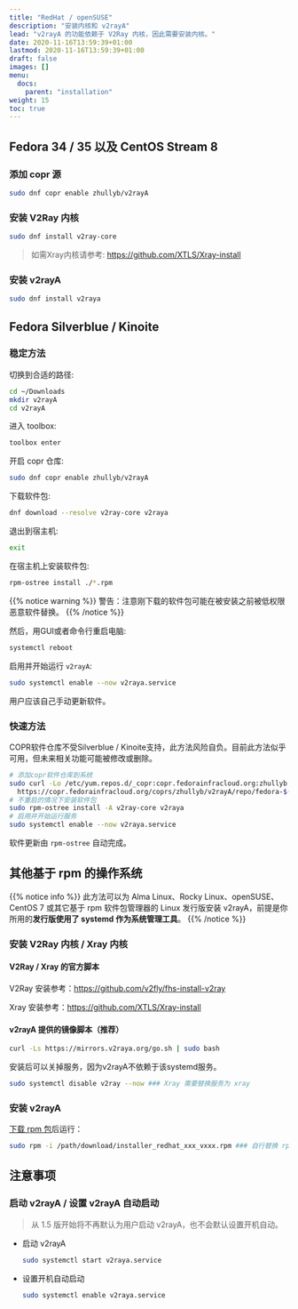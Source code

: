 ```yaml
---
title: "RedHat / openSUSE"
description: "安装内核和 v2rayA"
lead: "v2rayA 的功能依赖于 V2Ray 内核，因此需要安装内核。"
date: 2020-11-16T13:59:39+01:00
lastmod: 2020-11-16T13:59:39+01:00
draft: false
images: []
menu:
  docs:
    parent: "installation"
weight: 15
toc: true
---
```


## Fedora 34 / 35 以及 CentOS Stream 8

### 添加 copr 源

```bash
sudo dnf copr enable zhullyb/v2rayA
```

### 安装 V2Ray 内核

```bash
sudo dnf install v2ray-core
```

> 如需Xray内核请参考: <https://github.com/XTLS/Xray-install>

### 安装 v2rayA

```bash
sudo dnf install v2raya
```

## Fedora Silverblue / Kinoite

### 稳定方法

切换到合适的路径:

```bash
cd ~/Downloads
mkdir v2rayA
cd v2rayA
```

进入 toolbox:

```bash
toolbox enter
```

开启 copr 仓库:

```bash
sudo dnf copr enable zhullyb/v2rayA
```

下载软件包:

```bash
dnf download --resolve v2ray-core v2raya
```

退出到宿主机:

```bash
exit
```

在宿主机上安装软件包:

```bash
rpm-ostree install ./*.rpm
```

{{% notice warning %}}
警告：注意刚下载的软件包可能在被安装之前被低权限恶意软件替换。
{{% /notice %}}

然后，用GUI或者命令行重启电脑:

```bash
systemctl reboot
```

启用并开始运行 `v2rayA`:

```bash
sudo systemctl enable --now v2raya.service
```

用户应该自己手动更新软件。

### 快速方法

COPR软件仓库不受Silverblue / Kinoite支持，此方法风险自负。目前此方法似乎可用，但未来相关功能可能被修改或删除。

```bash
# 添加copr软件仓库到系统
sudo curl -Lo /etc/yum.repos.d/_copr:copr.fedorainfracloud.org:zhullyb:v2rayA.repo \
  https://copr.fedorainfracloud.org/coprs/zhullyb/v2rayA/repo/fedora-$(rpm -E %fedora)/zhullyb-v2rayA-fedora-$(rpm -E %fedora).repo
# 不重启的情况下安装软件包
sudo rpm-ostree install -A v2ray-core v2raya
# 启用并开始运行服务
sudo systemctl enable --now v2raya.service
```

软件更新由 `rpm-ostree` 自动完成。

## 其他基于 rpm 的操作系统

{{% notice info %}}
此方法可以为 Alma Linux、Rocky Linux、openSUSE、CentOS 7 或其它基于 rpm 软件包管理器的 Linux 发行版安装 v2rayA，前提是你所用的**发行版使用了 systemd 作为系统管理工具**。
{{% /notice %}}

### 安装 V2Ray 内核 / Xray 内核

#### V2Ray / Xray 的官方脚本

V2Ray 安装参考：<https://github.com/v2fly/fhs-install-v2ray>

Xray 安装参考：<https://github.com/XTLS/Xray-install>

#### v2rayA 提供的镜像脚本（推荐）

```bash
curl -Ls https://mirrors.v2raya.org/go.sh | sudo bash
```

安装后可以关掉服务，因为v2rayA不依赖于该systemd服务。

```bash
sudo systemctl disable v2ray --now ### Xray 需要替换服务为 xray
```

### 安装 v2rayA

[下载 rpm 包](https://github.com/v2rayA/v2rayA/releases)后运行：

```bash
sudo rpm -i /path/download/installer_redhat_xxx_vxxx.rpm ### 自行替换 rpm 包所在的实际路径
```

## 注意事项

### 启动 v2rayA / 设置 v2rayA 自动启动

> 从 1.5 版开始将不再默认为用户启动 v2rayA，也不会默认设置开机自动。

- 启动 v2rayA

  ```bash
  sudo systemctl start v2raya.service
  ```

- 设置开机自动启动

  ```bash
  sudo systemctl enable v2raya.service
  ```
